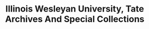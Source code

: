 ---
layout: repo
title: "Illinois Wesleyan University, Tate Archives And Special Collections"
id: 15677
permalink: repos/15677/
---